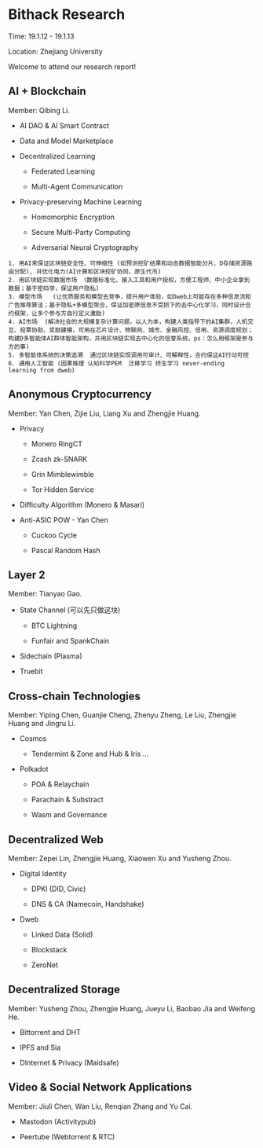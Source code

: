 # Bithack Research

Time: 19.1.12 - 19.1.13

Location: Zhejiang University

Welcome to attend our research report!

## AI + Blockchain
  Member: Qibing Li.

* AI DAO & AI Smart Contract

* Data and Model Marketplace

* Decentralized Learning
  
  * Federated Learning
    
  * Multi-Agent Communication
    
* Privacy-preserving Machine Learning
  
  * Homomorphic Encryption
   
  * Secure Multi-Party Computing
   
  * Adversarial Neural Cryptography
     
```
1. 用AI来保证区块链安全性、可伸缩性 (如预测挖矿结果和动态数据智能分片、D存储资源路由分配), 并优化电力(AI计算和区块挖矿协同，原生代币)
2. 用区块链实现数据市场 （数据标准化、接入工具和用户授权，方便工程师、中小企业拿到数据；基于密码学，保证用户隐私) 
3. 模型市场   (让优质服务和模型去竞争，提升用户体验，如Dweb上可能存在多种信息流和广告推荐算法；基于隐私+多模型聚合，保证加密原信息不受损下的去中心化学习，同时设计合约框架，让多个参与方自行定义激励)
4. AI市场  (解决社会的大规模复杂计算问题，以人为本，构建人类指导下的AI集群，人机交互、投票协助、奖励建模，可用在芯片设计、物联网、城市、金融风控、信用、资源调度规划；构建D多智能体AI群体智能架构，并用区块链实现去中心化的信誉系统，ps：怎么用框架是参与方的事)
5. 多智能体系统的决策追溯  通过区块链实现调用可审计、可解释性，合约保证AI行动可控
6. 通用人工智能 (因果推理 认知科学PEM  迁移学习 终生学习 never-ending learning from dweb)
```

## Anonymous Cryptocurrency
  Member: Yan Chen, Zijie Liu, Liang Xu and Zhengjie Huang.
  
* Privacy
  
  * Monero RingCT
  
  * Zcash zk-SNARK
  
  * Grin Mimblewimble
  
  * Tor Hidden Service
  
* Difficulty Algorithm (Monero & Masari)
 
* Anti-ASIC POW - Yan Chen

  * Cuckoo Cycle 
  
  * Pascal Random Hash 

## Layer 2
  Member: Tianyao Gao.
  
* State Channel (可以先只做这块)
  
  * BTC Lightning
  
  * Funfair and SpankChain
    
* Sidechain (Plasma)

* Truebit

## Cross-chain Technologies
  Member: Yiping Chen, Guanjie Cheng, Zhenyu Zheng, Le Liu, Zhengjie Huang and Jingru Li.

* Cosmos
  
  * Tendermint & Zone and Hub & Iris ...
    
* Polkadot
  
  * POA & Relaychain
    
  * Parachain & Substract
    
  * Wasm and Governance

## Decentralized Web 
  Member: Zepei Lin, Zhengjie Huang, Xiaowen Xu and Yusheng Zhou.

* Digital Identity
  
  * DPKI (DID, Civic)
    
  * DNS & CA (Namecoin, Handshake)
    
* Dweb
  
  * Linked Data (Solid)
    
  * Blockstack
    
  * ZeroNet

## Decentralized Storage
  Member: Yusheng Zhou, Zhengjie Huang, Jueyu Li, Baobao Jia and Weifeng He.
  
* Bittorrent and DHT
  
* IPFS and Sia
  
* DInternet & Privacy (Maidsafe)
      
## Video & Social Network Applications
  Member: Jiuli Chen, Wan Liu, Renqian Zhang and Yu Cai.

* Mastodon (Activitypub)
  
* Peertube (Webtorrent & RTC)


